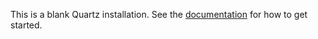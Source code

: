 This is a blank Quartz installation.
See the [documentation](https://quartz.jzhao.xyz) for how to get started.
